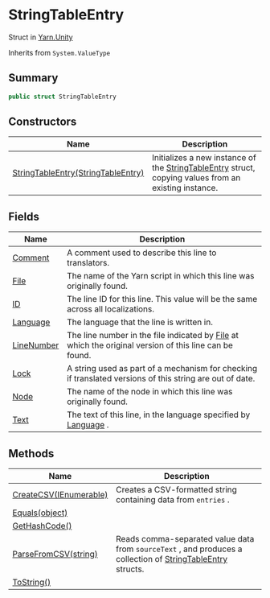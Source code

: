 # StringTableEntry

Struct in [Yarn.Unity](../)

Inherits from `System.ValueType`

## Summary

```csharp
public struct StringTableEntry
```

## Constructors

| Name                                                                       | Description                                                                                                |
| -------------------------------------------------------------------------- | ---------------------------------------------------------------------------------------------------------- |
| [StringTableEntry(StringTableEntry)](yarn.unity.stringtableentry..ctor.md) | Initializes a new instance of the [StringTableEntry](./) struct, copying values from an existing instance. |

## Fields

| Name                                                    | Description                                                                                                                                   |
| ------------------------------------------------------- | --------------------------------------------------------------------------------------------------------------------------------------------- |
| [Comment](yarn.unity.stringtableentry.comment.md)       | A comment used to describe this line to translators.                                                                                          |
| [File](yarn.unity.stringtableentry.file.md)             | The name of the Yarn script in which this line was originally found.                                                                          |
| [ID](yarn.unity.stringtableentry.id.md)                 | The line ID for this line. This value will be the same across all localizations.                                                              |
| [Language](yarn.unity.stringtableentry.language.md)     | The language that the line is written in.                                                                                                     |
| [LineNumber](yarn.unity.stringtableentry.linenumber.md) | The line number in the file indicated by [File](yarn.unity.stringtableentry.file.md) at which the original version of this line can be found. |
| [Lock](yarn.unity.stringtableentry.lock.md)             | A string used as part of a mechanism for checking if translated versions of this string are out of date.                                      |
| [Node](yarn.unity.stringtableentry.node.md)             | The name of the node in which this line was originally found.                                                                                 |
| [Text](yarn.unity.stringtableentry.text.md)             | The text of this line, in the language specified by [Language](yarn.unity.stringtableentry.language.md) .                                     |

## Methods

| Name                                                                | Description                                                                                                       |
| ------------------------------------------------------------------- | ----------------------------------------------------------------------------------------------------------------- |
| [CreateCSV(IEnumerable)](yarn.unity.stringtableentry.createcsv.md)  | Creates a CSV-formatted string containing data from `entries` .                                                   |
| [Equals(object)](yarn.unity.stringtableentry.equals.md)             |                                                                                                                   |
| [GetHashCode()](yarn.unity.stringtableentry.gethashcode.md)         |                                                                                                                   |
| [ParseFromCSV(string)](yarn.unity.stringtableentry.parsefromcsv.md) | Reads comma-separated value data from `sourceText` , and produces a collection of [StringTableEntry](./) structs. |
| [ToString()](yarn.unity.stringtableentry.tostring.md)               |                                                                                                                   |
